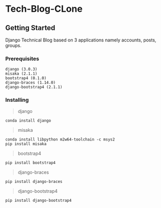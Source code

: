 # Tech-Blog-CLone

## Getting Started

Django Technical Blog based on 3 applications namely accounts, posts, groups.

### Prerequisites
```
django (3.0.3)
misaka (2.1.1)
bootstrap4 (0.1.0)
django-braces (1.14.0)
django-bootstrap4 (2.1.1)
```

### Installing

> django
```
conda install django
```

> misaka
```
conda install libpython m2w64-toolchain -c msys2
pip install misaka
```

> bootstrap4
```
pip install bootstrap4
```

> django-braces
```
pip install django-braces
```

> django-bootstrap4
```
pip install django-bootstrap4
```
